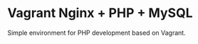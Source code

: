 Vagrant Nginx + PHP + MySQL
=======================
Simple environment for PHP development based on Vagrant.
